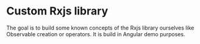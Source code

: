 # Custom Rxjs library

The goal is to build some known concepts of the Rxjs library ourselves like Observable creation or operators.
It is build in Angular demo purposes.